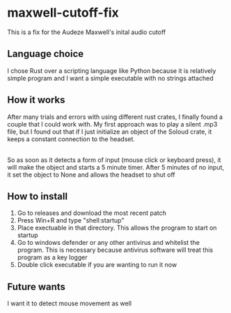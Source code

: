 # maxwell-cutoff-fix

This is a fix for the Audeze Maxwell's inital audio cutoff

## Language choice
I chose Rust over a scripting language like Python because it is relatively simple program and I want a simple executable
with no strings attached

## How it works
After many trials and errors with using different rust crates, I finally found a couple that I could work with.
My first approach was to play a silent .mp3 file, but I found out that if I just initialize an object
of the Soloud crate, it keeps a constant connection to the headset.<br><br>

So as soon as it detects a form of input (mouse click or keyboard press), it will make the object and starts a
5 minute timer. After 5 minutes of no input, it set the object to None and allows the headset to shut off

## How to install
1. Go to releases and download the most recent patch
2. Press Win+R and type "shell:startup"
3. Place exectuable in that directory. This allows the program to start on startup
4. Go to windows defender or any other antivirus and whitelist the program. This is necessary because antivirus software will treat this program as a key logger
5. Double click executable if you are wanting to run it now

## Future wants
I want it to detect mouse movement as well
